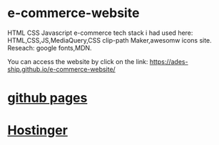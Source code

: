 # e-commerce-website
HTML CSS Javascript e-commerce
tech stack i had used here:
     HTML,CSS,JS,MediaQuery,CSS clip-path Maker,awesomw icons site.
Reseach: google fonts,MDN.

You can access the website by click on the link: https://ades-ship.github.io/e-commerce-website/
# [github pages](https://github.com)
# [Hostinger](https://hostinger.com)
